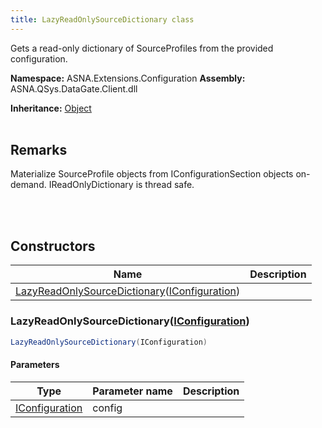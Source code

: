 ```yaml
---
title: LazyReadOnlySourceDictionary class
---
```


Gets a read-only dictionary of SourceProfiles from the provided configuration.

**Namespace:** ASNA.Extensions.Configuration
**Assembly:** ASNA.QSys.DataGate.Client.dll

**Inheritance:** [Object](https://docs.microsoft.com/en-us/dotnet/api/system.object)
<br>
<br>

## Remarks
Materialize SourceProfile objects from IConfigurationSection
objects on-demand.  IReadOnlyDictionary is thread safe.

<br>
<br>

## Constructors

| Name | Description |
| --- | --- |
| [LazyReadOnlySourceDictionary](#lazyreadonlysourcedictionaryiconfiguration)([IConfiguration](https://learn.microsoft.com/en-us/dotnet/api/microsoft.extensions.configuration.iconfiguration?view=net-8.0)) | 

### LazyReadOnlySourceDictionary([IConfiguration](https://learn.microsoft.com/en-us/dotnet/api/microsoft.extensions.configuration.iconfiguration?view=net-8.0))



```cs
LazyReadOnlySourceDictionary(IConfiguration)
```

#### Parameters

| Type | Parameter name | Description
| --- | --- | ---
| [IConfiguration](https://learn.microsoft.com/en-us/dotnet/api/microsoft.extensions.configuration.iconfiguration?view=net-8.0) | config | 
